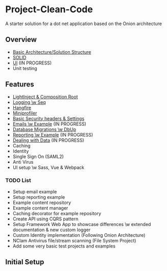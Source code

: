 # Project-Clean-Code
A starter solution for a dot net application based on the Onion architecture

## Overview
- [Basic Architecture/Solution Structure](docs/ARCHITECTURE.md)
- [SOLID](docs/SOLID.md)
- [UI](docs/UI.md) (IN PROGRESS)
- Unit testing

## Features
- [LightInject & Composition Root](docs/Features/LightInject.md) 
- [Logging \w Seq](docs/Features/Logging.md)
- [Hangfire](docs/Features/Hangfire.md)
- [Miniprofiler](docs/Features/MiniProfiler.md)
- [Basic Security headers & Settings](docs/Features/BasicSecurity.md)
- [Emails \w Example](docs/Features/Emails.md) (IN PROGRESS)
- [Database Migrations \w DbUp](docs/Features/DatabaseMigrations.md)
- [Reporting \w Example](docs/Features/Reports.md) (IN PROGRESS)
- [Dealing with Data](docs/DATA.md) (IN PROGRESS)
- Caching
- Identity
- Single Sign On (SAML2)
- Anti Virus
- UI setup \w Sass, Vue & Webpack


### TODO List
- Setup email example 
- Setup reporting example
- Example content repository
- Example content manager
- Caching decorator for example repository
- Create API using CQRS pattern
- Setup Framework Web App to showcase differences \w extended documentation & new custom logger
- Custom Identity implementation (Following Onion Architecture)
- NClam Antivirus file/stream scanning (File System Project)
- Add some very basic test projects and examples

## Initial Setup